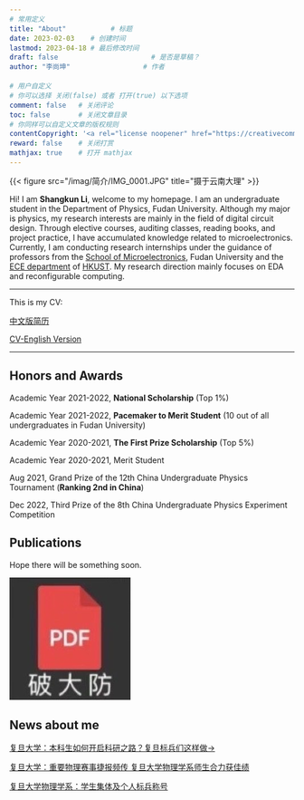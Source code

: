 ```yaml
---
# 常用定义
title: "About"           # 标题
date: 2023-02-03    # 创建时间
lastmod: 2023-04-18 # 最后修改时间
draft: false                       # 是否是草稿？
author: "李尚坤"                  # 作者

# 用户自定义
# 你可以选择 关闭(false) 或者 打开(true) 以下选项
comment: false   # 关闭评论
toc: false       # 关闭文章目录
# 你同样可以自定义文章的版权规则
contentCopyright: '<a rel="license noopener" href="https://creativecommons.org/licenses/by-nc-nd/4.0/" target="_blank">CC BY-NC-ND 4.0</a>'
reward: false	 # 关闭打赏
mathjax: true    # 打开 mathjax
---
```


{{< figure src="/imag/简介/IMG_0001.JPG" title="摄于云南大理" >}}

<!--more-->

Hi! I am **Shangkun Li**, welcome to my homepage. I am an undergraduate student in the Department of Physics, Fudan University. Although my major is physics, my research interests are mainly in the field of digital circuit design. Through elective courses, auditing classes, reading books, and project practice, I have accumulated knowledge related to microelectronics. Currently, I am conducting research internships under the guidance of professors from the [School of Microelectronics](https://sme.fudan.edu.cn), Fudan University and the [ECE department](https://ece.hkust.edu.hk) of [HKUST](https://hkust.edu.hk). My research direction mainly focuses on EDA and reconfigurable computing.

---

This is my CV: 

[中文版简历](/pdf/简介/中文版CV.pdf)

[CV-English Version](/pdf/简介/CV_English_Version.pdf)

---

## Honors and Awards

Academic Year 2021-2022, **National Scholarship** (Top 1%)

Academic Year 2021-2022, **Pacemaker to Merit Student** (10 out of all undergraduates in Fudan University)

Academic Year 2020-2021, **The First Prize Scholarship** (Top 5%)

Academic Year 2020-2021, Merit Student

Aug 2021, Grand Prize of the 12th China Undergraduate Physics Tournament (**Ranking 2nd in China**)

Dec 2022, Third Prize of the 8th China Undergraduate Physics Experiment Competition

## Publications

Hope there will be something soon.

![](/imag/简介/pdf_破大防.jpeg)

## News about me

[复旦大学：本科生如何开启科研之路？复旦标兵们这样做→](https://news.fudan.edu.cn/2023/0205/c5a133834/page.htm)

[复旦大学：重要物理赛事捷报频传 复旦大学物理学系师生合力获佳绩](https://news.fudan.edu.cn/2021/0831/c5a109937/page.htm)

[复旦大学物理学系：学生集体及个人标兵称号](https://mp.weixin.qq.com/s/5L9K5NGK-5G6w1R6nhbJTA)

